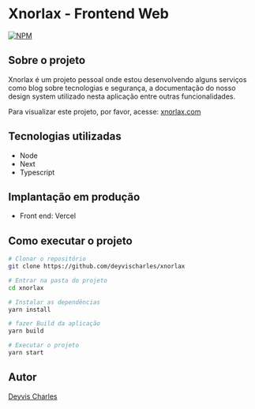 # Xnorlax - Frontend Web
[![NPM](https://img.shields.io/npm/l/react)](https://github.com/deyvischarles/xnorlax/blob/main/LICENSE)

## Sobre o projeto

Xnorlax é um projeto pessoal onde estou desenvolvendo alguns serviços como blog sobre tecnologias e segurança, a documentação do nosso design system utilizado nesta aplicação entre outras funcionalidades.

Para visualizar este projeto, por favor, acesse: [xnorlax.com](https://xnorlax.com)

## Tecnologias utilizadas
- Node
- Next
- Typescript

## Implantação em produção
- Front end: Vercel

## Como executar o projeto
```bash
# Clonar o repositório
git clone https://github.com/deyvischarles/xnorlax

# Entrar na pasta do projeto
cd xnorlax

# Instalar as dependências
yarn install

# fazer Build da aplicação
yarn build

# Executar o projeto
yarn start
```

## Autor
[Deyvis Charles](https://linkedin.com/in/deyvischarles)